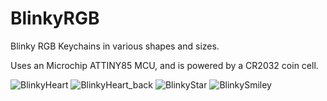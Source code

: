 # BlinkyRGB
Blinky RGB Keychains in various shapes and sizes.

Uses an Microchip ATTINY85 MCU, and is powered by a CR2032 coin cell.

![BlinkyHeart](https://github.com/TweetyDaBird/BlinkyRGB/assets/24442472/ac4a3368-4a0d-4004-aa78-468685d97bb5)
![BlinkyHeart_back](https://github.com/TweetyDaBird/BlinkyRGB/assets/24442472/40efe09c-0086-42b8-b498-752e7dd2de17)
![BlinkyStar](https://github.com/TweetyDaBird/BlinkyRGB/assets/24442472/0c2a7278-7beb-4e53-ab06-8c60ffcb45ee)
![BlinkySmiley](https://github.com/TweetyDaBird/BlinkyRGB/assets/24442472/bf5d7c36-883d-4903-8497-52a86b01ca72)
